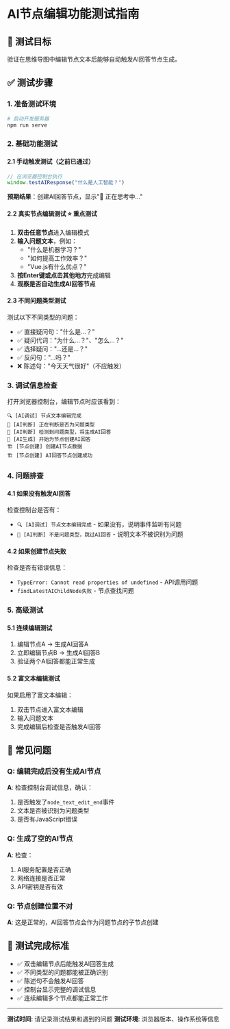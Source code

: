 # AI节点编辑功能测试指南

## 🎯 测试目标
验证在思维导图中编辑节点文本后能够自动触发AI回答节点生成。

## ✅ 测试步骤

### 1. 准备测试环境
```bash
# 启动开发服务器
npm run serve
```

### 2. 基础功能测试

#### 2.1 手动触发测试（之前已通过）
```javascript
// 在浏览器控制台执行
window.testAIResponse("什么是人工智能？")
```
**预期结果**：创建AI回答节点，显示"🤖 正在思考中..."

#### 2.2 真实节点编辑测试 ⭐ **重点测试**
1. **双击任意节点**进入编辑模式
2. **输入问题文本**，例如：
   - "什么是机器学习？"
   - "如何提高工作效率？"
   - "Vue.js有什么优点？"
3. **按Enter键或点击其他地方**完成编辑
4. **观察是否自动生成AI回答节点**

#### 2.3 不同问题类型测试
测试以下不同类型的问题：
- ✅ 直接疑问句："什么是...？"
- ✅ 疑问代词："为什么...？"、"怎么...？"
- ✅ 选择疑问："...还是...？"
- ✅ 反问句："...吗？"
- ❌ 陈述句："今天天气很好"（不应触发）

### 3. 调试信息检查

打开浏览器控制台，编辑节点时应该看到：
```
🔍 [AI调试] 节点文本编辑完成
🧠 [AI判断] 正在判断是否为问题类型
🧠 [AI判断] 检测到问题类型，将生成AI回答
🚀 [AI生成] 开始为节点创建AI回答
🏗️ [节点创建] 创建AI节点数据
🏗️ [节点创建] AI回答节点创建成功
```

### 4. 问题排查

#### 4.1 如果没有触发AI回答
检查控制台是否有：
- `🔍 [AI调试] 节点文本编辑完成` - 如果没有，说明事件监听有问题
- `🧠 [AI判断] 不是问题类型，跳过AI回答` - 说明文本不被识别为问题

#### 4.2 如果创建节点失败
检查是否有错误信息：
- `TypeError: Cannot read properties of undefined` - API调用问题
- `findLatestAIChildNode失败` - 节点查找问题

### 5. 高级测试

#### 5.1 连续编辑测试
1. 编辑节点A -> 生成AI回答A
2. 立即编辑节点B -> 生成AI回答B
3. 验证两个AI回答都能正常生成

#### 5.2 富文本编辑测试
如果启用了富文本编辑：
1. 双击节点进入富文本编辑
2. 输入问题文本
3. 完成编辑后检查是否触发AI回答

## 🐛 常见问题

### Q: 编辑完成后没有生成AI节点
**A**: 检查控制台调试信息，确认：
1. 是否触发了`node_text_edit_end`事件
2. 文本是否被识别为问题类型
3. 是否有JavaScript错误

### Q: 生成了空的AI节点
**A**: 检查：
1. AI服务配置是否正确
2. 网络连接是否正常
3. API密钥是否有效

### Q: 节点创建位置不对
**A**: 这是正常的，AI回答节点会作为问题节点的子节点创建

## 🎉 测试完成标准

- ✅ 双击编辑节点后能触发AI回答生成
- ✅ 不同类型的问题都能被正确识别
- ✅ 陈述句不会触发AI回答
- ✅ 控制台显示完整的调试信息
- ✅ 连续编辑多个节点都能正常工作

---
**测试时间**: 请记录测试结果和遇到的问题
**测试环境**: 浏览器版本、操作系统等信息 